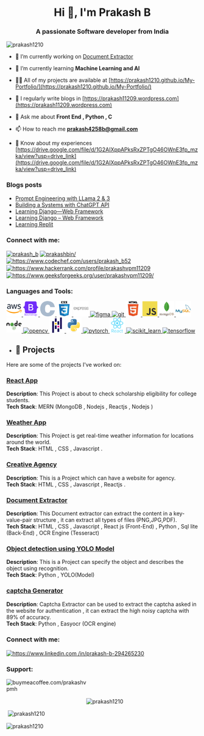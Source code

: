 <h1 align="center">Hi 👋, I'm Prakash B</h1>
<h3 align="center">A passionate Software developer from India</h3>

<p align="left"> <img src="https://komarev.com/ghpvc/?username=prakash1210&label=Profile%20views&color=0e75b6&style=flat" alt="prakash1210" /> </p>

- 🔭 I’m currently working on [Document Extractor](https://github.com/prakash4258/Document_Extraction_ML)

- 🌱 I’m currently learning **Machine Learning and AI**

- 👨‍💻 All of my projects are available at [https://prakash1210.github.io/My-Portfolio/](https://prakash1210.github.io/My-Portfolio/)

- 📝 I regularly write blogs in [https://prakash11209.wordpress.com](https://prakash11209.wordpress.com)

- 💬 Ask me about **Front End , Python , C**

- 📫 How to reach me **prakash4258b@gmail.com**

- 📄 Know about my experiences [https://drive.google.com/file/d/1G2AIXppAPksRxZPTgO46OWnE3fp_mzka/view?usp=drive_link](https://drive.google.com/file/d/1G2AIXppAPksRxZPTgO46OWnE3fp_mzka/view?usp=drive_link)

### Blogs posts
<!-- BLOG-POST-LIST:START -->
- [Prompt Engineering with LLama 2 &amp; 3](https://prakash11209.wordpress.com/2025/10/10/prompt-engineering-with-llama-2-3/)
- [Building a Systems with ChatGPT API](https://prakash11209.wordpress.com/2025/10/08/building-a-systems-with-chatgpt-api/)
- [Learning Django—Web Framework](https://prakash11209.wordpress.com/2025/09/29/learning-django-web-framework/)
- [Learning Django – Web Framework](https://prakash11209.wordpress.com/2025/09/29/django-web-framework/)
- [Learning Replit](https://prakash11209.wordpress.com/2025/09/25/learning-replit/)
<!-- BLOG-POST-LIST:END -->

<h3 align="left">Connect with me:</h3>
<p align="left">
<a href="https://dev.to/prakash_b" target="blank"><img align="center" src="https://raw.githubusercontent.com/rahuldkjain/github-profile-readme-generator/master/src/images/icons/Social/devto.svg" alt="prakash_b" height="30" width="40" /></a>
<a href="https://linkedin.com/in/prakashbin/" target="blank"><img align="center" src="https://raw.githubusercontent.com/rahuldkjain/github-profile-readme-generator/master/src/images/icons/Social/linked-in-alt.svg" alt="prakashbin/" height="30" width="40" /></a>
<a href="https://www.codechef.com/users/prakash_b52" target="blank"><img align="center" src="https://cdn.jsdelivr.net/npm/simple-icons@3.1.0/icons/codechef.svg" alt="https://www.codechef.com/users/prakash_b52" height="30" width="40" /></a>
<a href="https://www.hackerrank.com/profile/prakashvpm11209" target="blank"><img align="center" src="https://raw.githubusercontent.com/rahuldkjain/github-profile-readme-generator/master/src/images/icons/Social/hackerrank.svg" alt="https://www.hackerrank.com/profile/prakashvpm11209" height="30" width="40" /></a>
<a href="https://www.geeksforgeeks.org/user/prakashvpm11209/" target="blank"><img align="center" src="https://raw.githubusercontent.com/rahuldkjain/github-profile-readme-generator/master/src/images/icons/Social/geeks-for-geeks.svg" alt="https://www.geeksforgeeks.org/user/prakashvpm11209/" height="30" width="40" /></a>
</p>

<h3 align="left">Languages and Tools:</h3>
<p align="left"> <a href="https://aws.amazon.com" target="_blank" rel="noreferrer"> <img src="https://raw.githubusercontent.com/devicons/devicon/master/icons/amazonwebservices/amazonwebservices-original-wordmark.svg" alt="aws" width="40" height="40"/> </a> <a href="https://getbootstrap.com" target="_blank" rel="noreferrer"> <img src="https://raw.githubusercontent.com/devicons/devicon/master/icons/bootstrap/bootstrap-plain-wordmark.svg" alt="bootstrap" width="40" height="40"/> </a> <a href="https://www.cprogramming.com/" target="_blank" rel="noreferrer"> <img src="https://raw.githubusercontent.com/devicons/devicon/master/icons/c/c-original.svg" alt="c" width="40" height="40"/> </a> <a href="https://www.w3schools.com/css/" target="_blank" rel="noreferrer"> <img src="https://raw.githubusercontent.com/devicons/devicon/master/icons/css3/css3-original-wordmark.svg" alt="css3" width="40" height="40"/> </a> <a href="https://expressjs.com" target="_blank" rel="noreferrer"> <img src="https://raw.githubusercontent.com/devicons/devicon/master/icons/express/express-original-wordmark.svg" alt="express" width="40" height="40"/> </a> <a href="https://www.figma.com/" target="_blank" rel="noreferrer"> <img src="https://www.vectorlogo.zone/logos/figma/figma-icon.svg" alt="figma" width="40" height="40"/> </a> <a href="https://git-scm.com/" target="_blank" rel="noreferrer"> <img src="https://www.vectorlogo.zone/logos/git-scm/git-scm-icon.svg" alt="git" width="40" height="40"/> </a> <a href="https://www.w3.org/html/" target="_blank" rel="noreferrer"> <img src="https://raw.githubusercontent.com/devicons/devicon/master/icons/html5/html5-original-wordmark.svg" alt="html5" width="40" height="40"/> </a> <a href="https://developer.mozilla.org/en-US/docs/Web/JavaScript" target="_blank" rel="noreferrer"> <img src="https://raw.githubusercontent.com/devicons/devicon/master/icons/javascript/javascript-original.svg" alt="javascript" width="40" height="40"/> </a> <a href="https://www.mongodb.com/" target="_blank" rel="noreferrer"> <img src="https://raw.githubusercontent.com/devicons/devicon/master/icons/mongodb/mongodb-original-wordmark.svg" alt="mongodb" width="40" height="40"/> </a> <a href="https://www.mysql.com/" target="_blank" rel="noreferrer"> <img src="https://raw.githubusercontent.com/devicons/devicon/master/icons/mysql/mysql-original-wordmark.svg" alt="mysql" width="40" height="40"/> </a> <a href="https://nodejs.org" target="_blank" rel="noreferrer"> <img src="https://raw.githubusercontent.com/devicons/devicon/master/icons/nodejs/nodejs-original-wordmark.svg" alt="nodejs" width="40" height="40"/> </a> <a href="https://opencv.org/" target="_blank" rel="noreferrer"> <img src="https://www.vectorlogo.zone/logos/opencv/opencv-icon.svg" alt="opencv" width="40" height="40"/> </a> <a href="https://pandas.pydata.org/" target="_blank" rel="noreferrer"> <img src="https://raw.githubusercontent.com/devicons/devicon/2ae2a900d2f041da66e950e4d48052658d850630/icons/pandas/pandas-original.svg" alt="pandas" width="40" height="40"/> </a> <a href="https://www.python.org" target="_blank" rel="noreferrer"> <img src="https://raw.githubusercontent.com/devicons/devicon/master/icons/python/python-original.svg" alt="python" width="40" height="40"/> </a> <a href="https://pytorch.org/" target="_blank" rel="noreferrer"> <img src="https://www.vectorlogo.zone/logos/pytorch/pytorch-icon.svg" alt="pytorch" width="40" height="40"/> </a> <a href="https://reactjs.org/" target="_blank" rel="noreferrer"> <img src="https://raw.githubusercontent.com/devicons/devicon/master/icons/react/react-original-wordmark.svg" alt="react" width="40" height="40"/> </a> <a href="https://scikit-learn.org/" target="_blank" rel="noreferrer"> <img src="https://upload.wikimedia.org/wikipedia/commons/0/05/Scikit_learn_logo_small.svg" alt="scikit_learn" width="40" height="40"/> </a> <a href="https://www.tensorflow.org" target="_blank" rel="noreferrer"> <img src="https://www.vectorlogo.zone/logos/tensorflow/tensorflow-icon.svg" alt="tensorflow" width="40" height="40"/> </a> </p>

  
- ## 🚀 Projects
Here are some of the projects I've worked on:

### [React App](https://github.com/Prakash1210/React-App)
**Description**: This Project is about to check scholarship eligibility for college students.  
**Tech Stack**: MERN (MongoDB , Nodejs , Reactjs , Nodejs )

### [Weather App](https://github.com/Prakash1210/Weather-App)
**Description**:  This Project is get real-time weather information for locations around the world.  
**Tech Stack**: HTML , CSS , Javascript .

### [Creative Agency](https://github.com/Prakash1210/agency)
**Description**: This is a Project which can have a website for agency.  
**Tech Stack**: HTML , CSS , Javascript , Reactjs .

### [Document Extractor](https://github.com/prakash4258/Document_Extraction_ML)
**Description**: This Document extractor can extract the content in a key-value-pair structure , it can extract all types of files (PNG,JPG,PDF).  
**Tech Stack**: HTML , CSS , Javascript , React js (Front-End) , Python , Sql lite (Back-End) , OCR Engine (Tesseract)

### [Object detection using YOLO Model](https://github.com/prakash4258/Object_Detector)
**Description**: This is a Project can specify the object and describes the object using recognition.  
**Tech Stack**: Python , YOLO(Model)

### [captcha Generator](https://github.com/prakash4258/Captcha-Extractor)
**Description**: Captcha Extractor can be used to extract the captcha asked in the website for authentication , it can extract the high noisy captcha with 89% of accuracy.  
**Tech Stack**: Python , Easyocr (OCR engine)

<h3 align="left">Connect with me:</h3>
<p align="left">
<a href="https://linkedin.com/in/https://www.linkedin.com /in/prakash-b-294265230" target="blank"><img align="center" src="https://raw.githubusercontent.com/rahuldkjain/github-profile-readme-generator/master/src/images/icons/Social/linked-in-alt.svg" alt="https://www.linkedin.com /in/prakash-b-294265230" height="30" width="40" /></a>
</p>


<h3 align="left">Support:</h3>
<p><a href="https://www.buymeacoffee.com/buymeacoffee.com/prakashvpmh"> <img align="left" src="https://cdn.buymeacoffee.com/buttons/v2/default-yellow.png" height="50" width="210" alt="buymeacoffee.com/prakashvpmh" /></a></p><br><br>

<p><img align="center" src="https://github-readme-stats.vercel.app/api/top-langs?username=prakash1210&show_icons=true&locale=en&layout=compact" alt="prakash1210" /></p>

<p>&nbsp;<img align="center" src="https://github-readme-stats.vercel.app/api?username=prakash1210&show_icons=true&locale=en" alt="prakash1210" /></p>

<p><img align="center" src="https://github-readme-streak-stats.herokuapp.com/?user=prakash1210&" alt="prakash1210" /></p>

